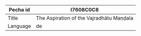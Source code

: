 |Pecha id | I7608C0C8
| --- | --- 
|Title | The Aspiration of the Vajradhātu Maṇḍala 
|Language | de